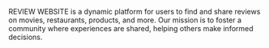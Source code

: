REVIEW WEBSITE 
   is a dynamic platform for users to find and share reviews on movies, restaurants, products, and more. 
  Our mission is to foster a community where experiences are shared, helping others make informed decisions.
